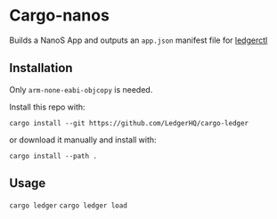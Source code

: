 # Cargo-nanos

Builds a NanoS App and outputs an `app.json` manifest file for [ledgerctl](https://github.com/LedgerHQ/ledgerctl)

## Installation

Only `arm-none-eabi-objcopy` is needed.

Install this repo with:

```
cargo install --git https://github.com/LedgerHQ/cargo-ledger
```

or download it manually and install with:

```
cargo install --path .
```

## Usage

`cargo ledger`
`cargo ledger load`